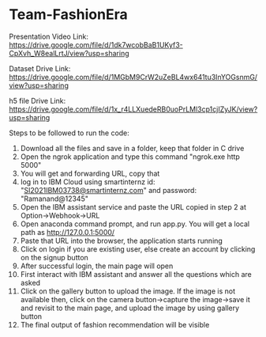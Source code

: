# Team-FashionEra

Presentation Video Link: https://drive.google.com/file/d/1dk7wcobBaB1UKyf3-CpXvh_W8ealLrtJ/view?usp=sharing

Dataset Drive Link: https://drive.google.com/file/d/1MGbM9CrW2uZeBL4wx641tu3InYOGsnmG/view?usp=sharing

h5 file Drive Link: https://drive.google.com/file/d/1x_r4LLXuedeRB0uoPrLMl3cp1cjIZyJK/view?usp=sharing

Steps to be followed to run the code:

1. Download all the files and save in a folder, keep that folder in C drive
2. Open the ngrok application and type this command "ngrok.exe http 5000"
4. You will get and forwarding URL, copy that
5. log in to IBM Cloud using smartinternz id: "SI2021IBM03738@smartinternz.com" and password: "Ramanand@12345"
6. Open the IBM assistant service and paste the URL copied in step 2 at Option->Webhook->URL
7. Open anaconda command prompt, and run app.py. You will get a local path as http://127.0.0.1:5000/
8. Paste that URL into the browser, the application starts running
9. Click on login if you are existing user, else create an account by clicking on the signup button
10. After successful login, the main page will open
11. First interact with IBM assistant and answer all the questions which are asked
12. Click on the gallery button to upload the image. If the image is not available then, click on the camera button->capture the image->save it and revisit to the main page, and upload the image by using gallery button
13. The final output of fashion recommendation will be visible
